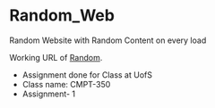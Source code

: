 # Random_Web
Random Website with Random Content on every load

Working URL of [Random](http://homepage.usask.ca/~jkp323/).
- Assignment done for Class at UofS
- Class name: CMPT-350
- Assignment- 1
